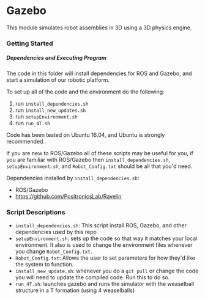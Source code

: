 # Gazebo
This module simulates robot assemblies in 3D using a 3D physics engine.

### Getting Started
##### Dependencies and Executing Program
The code in this folder will install dependencies for ROS and Gazebo, and start
a simulation of our robotic platform.

To set up all of the code and the environment do the following:

1) run `install_dependencies.sh`
2) run `install_new_updates.sh`
3) run `setupEnvironment.sh`
4) run `run_4T.sh`

Code has been tested on Ubuntu 16.04, and Ubuntu is strongly recommended.

If you are new to ROS/Gazebo all of these scripts may be useful for you, if you
are familiar with ROS/Gazebo then `install_dependencies.sh`,
`setupEnvironment.sh`, and `Robot_Config.txt` should be all that you'd need.

Dependencies installed by `install_dependencies.sh`:
- ROS/Gazebo
- https://github.com/PositronicsLab/Ravelin

### Script Descriptions
-   `install_dependencies.sh`: This script install ROS, Gazebo, and other
    dependencies used by this repo
-   `setupEnvironment.sh`: sets up the code so that way it matches your local
    environment. It also is used to change the environment files whenever you
    change `Robot_Config.txt`.
-   `Robot_Config.txt`: Allows the user to set parameters for how they'd like
    the system to function.
-   `install_new_update.sh`: whenever you do a `git pull` or change the code
    you will need to update the compiled code. Run this to do so.
-   `run_4T.sh`: launches gazebo and runs the simulator with the weaselball
    structure in a T formation (using 4 weaselballs)
